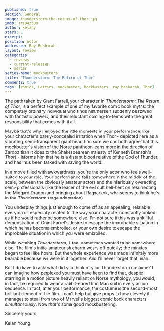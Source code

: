 ```yaml
---
published: true
section: General
image: thunderstorm-the-return-of-thor.jpg
imdb: tt1843309
author: kelany 
stars: 1
excerpt: 
position: Actor
addressee: Ray Besharah
layout: review
categories: 
  - reviews
  - current-releases
  - series
series-name: mockbusters
title: "Thunderstorm: The Return of Thor"
comments: true
tags: [comics, Letters, mockbuster, Mockbusters, ray besharah, Thor]
---
```


The path taken by Grant Farrell, your character in _Thunderstorm: The Return of Thor_, is a perfect example of one of my favorite comic book myths: the completely ordinary individual who finds him/herself suddenly bestowed with fantastic powers, and their reluctant coming-to-terms with the great responsibility that comes with it all. 

Maybe that's why I enjoyed the little moments in your performance, like your character's barely-concealed irritation when Thor - depicted here as a vibrating, semi-transparent giant head (I'm sure we can both agree that this mockbuster's vision of the Norse pantheon leans more in the direction of [Zardoz][1] than it does to the Shakespearean majesty of Kenneth Branagh's _Thor_) - informs him that he is a distant blood relative of the God of Thunder, and has thus been tasked with saving the world.

   [1]: http://www.youtube.com/watch?v=YOROvO2fxTc

In a movie filled with awkwardness, you're the only actor who feels well-suited to your role. Your performance falls somewhere in the middle of the scale, between the obviously amateur actors and the hilariously overacting semi-professionals (like the leader of the evil cult hell-bent on resurrecting the Midgard Dragon and bringing about Ragnarkok, who seems to think he's in the _Thunderstorm_ stage adaptation).

You underplay things just enough to come off as an appealing, relatable everyman. I especially related to the way your character constantly looked as if he would rather be somewhere else. I'm not sure if this was a skillful demonstration of Grant Farrel's desire to escape the improbable situation in which he has become embroiled, or your own desire to escape the improbable situation in which you were embroiled.

While watching _Thunderstorm_, I, too, sometimes wanted to be somewhere else. The film's initial amateurish charm wears off quickly; the minutes began to feel like hours. But the whole experience was made infinitely more bearable because we were in it together. And I'll never forget that, man.

But I do have to ask: what did you think of your Thunderstorm costume?  I can imagine how perplexed you must have been to find that, despite starring in a motion picture heavily reliant on Norse mythology, you would, in fact, be required to wear a rabbit-eared Iron Man suit in every action sequence. In fact, after your performance, the costume is the second-most brilliant element of the film. I can't help but give props to how cleverly it manages to steal from two of Marvel's biggest comic book characters _simultaneously_. Now _that's_ some good mockbustering.

Sincerely yours,

Kelan Young.
